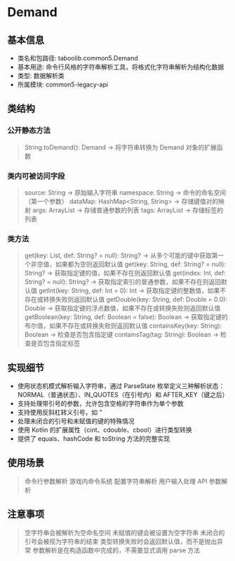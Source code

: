 # Demand
## 基本信息
- 类名和包路径: taboolib.common5.Demand
- 基本用途: 命令行风格的字符串解析工具，将格式化字符串解析为结构化数据
- 类型: 数据解析类
- 所属模块: common5-legacy-api

## 类结构
### 公开静态方法
> String.toDemand(): Demand -> 将字符串转换为 Demand 对象的扩展函数

### 类内可被访问字段
> source: String -> 原始输入字符串
> namespace: String -> 命令的命名空间（第一个参数）
> dataMap: HashMap<String, String> -> 存储键值对的映射
> args: ArrayList<String> -> 存储普通参数的列表
> tags: ArrayList<String> -> 存储标签的列表

### 类方法
> get(key: List<String>, def: String? = null): String? -> 从多个可能的键中获取第一个非空值，如果都为空则返回默认值
> get(key: String, def: String? = null): String? -> 获取指定键的值，如果不存在则返回默认值
> get(index: Int, def: String? = null): String? -> 获取指定索引的普通参数，如果不存在则返回默认值
> getInt(key: String, def: Int = 0): Int -> 获取指定键的整数值，如果不存在或转换失败则返回默认值
> getDouble(key: String, def: Double = 0.0): Double -> 获取指定键的浮点数值，如果不存在或转换失败则返回默认值
> getBoolean(key: String, def: Boolean = false): Boolean -> 获取指定键的布尔值，如果不存在或转换失败则返回默认值
> containsKey(key: String): Boolean -> 检查是否包含指定键
> containsTag(tag: String): Boolean -> 检查是否包含指定标签

## 实现细节
- 使用状态机模式解析输入字符串，通过 ParseState 枚举定义三种解析状态：NORMAL（普通状态）、IN_QUOTES（在引号内）和 AFTER_KEY（键之后）
- 支持处理带引号的参数，允许包含空格的字符串作为单个参数
- 支持使用反斜杠转义引号，如 \"
- 处理未闭合的引号和未赋值的键的特殊情况
- 使用 Kotlin 的扩展属性（cint、cdouble、cbool）进行类型转换
- 提供了 equals、hashCode 和 toString 方法的完整实现

## 使用场景
> 命令行参数解析
> 游戏内命令系统
> 配置字符串解析
> 用户输入处理
> API 参数解析

## 注意事项
> 空字符串会被解析为空命名空间
> 未赋值的键会被设置为空字符串
> 未闭合的引号会被视为字符串的结束
> 类型转换失败时会返回默认值，而不是抛出异常
> 参数解析是在构造函数中完成的，不需要显式调用 parse 方法
